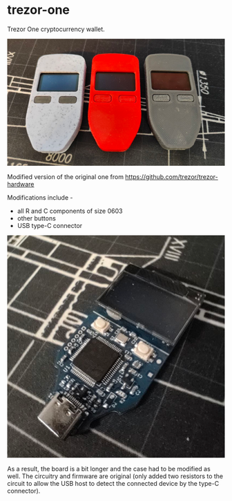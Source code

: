 # trezor-one

Trezor One cryptocurrency wallet.

![](https://github.com/snark013/trezor-one/blob/main/imgs/3builds.png)

Modified version of the original one from https://github.com/trezor/trezor-hardware

Modifications include -
- all R and C components of size 0603
- other buttons
- USB type-C connector

![](https://github.com/snark013/trezor-one/blob/main/imgs/pcb.png)

As a result, the board is a bit longer and the case had to be modified as well.
The circuitry and firmware are original (only added two resistors to the circuit to allow the USB host to detect the connected device by the type-C connector).
